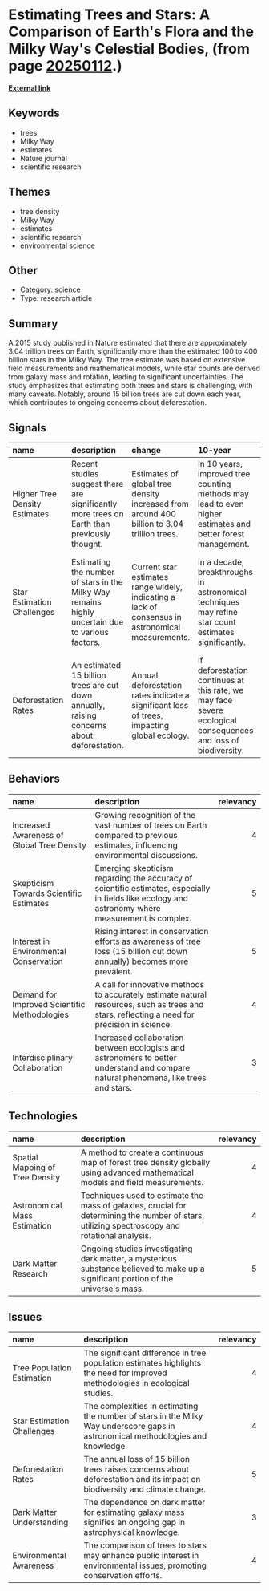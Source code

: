 # __Estimating Trees and Stars: A Comparison of Earth's Flora and the Milky Way's Celestial Bodies__, (from page [20250112](https://kghosh.substack.com/p/20250112).)

__[External link](https://www.snopes.com/fact-check/trees-stars-milky-way/)__



## Keywords

* trees
* Milky Way
* estimates
* Nature journal
* scientific research

## Themes

* tree density
* Milky Way
* estimates
* scientific research
* environmental science

## Other

* Category: science
* Type: research article

## Summary

A 2015 study published in Nature estimated that there are approximately 3.04 trillion trees on Earth, significantly more than the estimated 100 to 400 billion stars in the Milky Way. The tree estimate was based on extensive field measurements and mathematical models, while star counts are derived from galaxy mass and rotation, leading to significant uncertainties. The study emphasizes that estimating both trees and stars is challenging, with many caveats. Notably, around 15 billion trees are cut down each year, which contributes to ongoing concerns about deforestation.

## Signals

| name                          | description                                                                                      | change                                                                                            | 10-year                                                                                                       | driving-force                                                                                                        |   relevancy |
|:------------------------------|:-------------------------------------------------------------------------------------------------|:--------------------------------------------------------------------------------------------------|:--------------------------------------------------------------------------------------------------------------|:---------------------------------------------------------------------------------------------------------------------|------------:|
| Higher Tree Density Estimates | Recent studies suggest there are significantly more trees on Earth than previously thought.      | Estimates of global tree density increased from around 400 billion to 3.04 trillion trees.        | In 10 years, improved tree counting methods may lead to even higher estimates and better forest management.   | Advancements in remote sensing and data collection technologies are driving more accurate environmental assessments. |           4 |
| Star Estimation Challenges    | Estimating the number of stars in the Milky Way remains highly uncertain due to various factors. | Current star estimates range widely, indicating a lack of consensus in astronomical measurements. | In a decade, breakthroughs in astronomical techniques may refine star count estimates significantly.          | Ongoing research in astrophysics and observational technologies is pushing for better star count methodologies.      |           3 |
| Deforestation Rates           | An estimated 15 billion trees are cut down annually, raising concerns about deforestation.       | Annual deforestation rates indicate a significant loss of trees, impacting global ecology.        | If deforestation continues at this rate, we may face severe ecological consequences and loss of biodiversity. | Economic development and agriculture expansion significantly contribute to global deforestation rates.               |           5 |

## Behaviors

| name                                         | description                                                                                                                                       |   relevancy |
|:---------------------------------------------|:--------------------------------------------------------------------------------------------------------------------------------------------------|------------:|
| Increased Awareness of Global Tree Density   | Growing recognition of the vast number of trees on Earth compared to previous estimates, influencing environmental discussions.                   |           4 |
| Skepticism Towards Scientific Estimates      | Emerging skepticism regarding the accuracy of scientific estimates, especially in fields like ecology and astronomy where measurement is complex. |           5 |
| Interest in Environmental Conservation       | Rising interest in conservation efforts as awareness of tree loss (15 billion cut down annually) becomes more prevalent.                          |           5 |
| Demand for Improved Scientific Methodologies | A call for innovative methods to accurately estimate natural resources, such as trees and stars, reflecting a need for precision in science.      |           4 |
| Interdisciplinary Collaboration              | Increased collaboration between ecologists and astronomers to better understand and compare natural phenomena, like trees and stars.              |           3 |

## Technologies

| name                            | description                                                                                                                                    |   relevancy |
|:--------------------------------|:-----------------------------------------------------------------------------------------------------------------------------------------------|------------:|
| Spatial Mapping of Tree Density | A method to create a continuous map of forest tree density globally using advanced mathematical models and field measurements.                 |           4 |
| Astronomical Mass Estimation    | Techniques used to estimate the mass of galaxies, crucial for determining the number of stars, utilizing spectroscopy and rotational analysis. |           4 |
| Dark Matter Research            | Ongoing studies investigating dark matter, a mysterious substance believed to make up a significant portion of the universe's mass.            |           5 |

## Issues

| name                       | description                                                                                                                      |   relevancy |
|:---------------------------|:---------------------------------------------------------------------------------------------------------------------------------|------------:|
| Tree Population Estimation | The significant difference in tree population estimates highlights the need for improved methodologies in ecological studies.    |           4 |
| Star Estimation Challenges | The complexities in estimating the number of stars in the Milky Way underscore gaps in astronomical methodologies and knowledge. |           4 |
| Deforestation Rates        | The annual loss of 15 billion trees raises concerns about deforestation and its impact on biodiversity and climate change.       |           5 |
| Dark Matter Understanding  | The dependence on dark matter for estimating galaxy mass signifies an ongoing gap in astrophysical knowledge.                    |           3 |
| Environmental Awareness    | The comparison of trees to stars may enhance public interest in environmental issues, promoting conservation efforts.            |           4 |